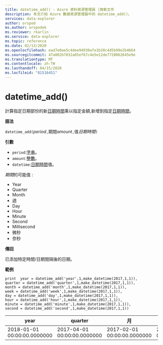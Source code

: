 ```yaml
---
title: datetime_add() - Azure 資料資源管理員 |微軟文件
description: 本文介紹 Azure 數據資源管理器中的 datetime_add()。
services: data-explorer
author: orspod
ms.author: orspodek
ms.reviewer: rkarlin
ms.service: data-explorer
ms.topic: reference
ms.date: 02/13/2020
ms.openlocfilehash: ead7e0ae5c4dee94930afe1b20c4d5b99e2b4664
ms.sourcegitcommit: 47a002b7032a05ef67c4e5e12de7720062645e9e
ms.translationtype: MT
ms.contentlocale: zh-TW
ms.lasthandoff: 04/15/2020
ms.locfileid: "81516451"
---
```

# <a name="datetime_add"></a>datetime_add()

計算指定日期部份的新[日期時間](./scalar-data-types/datetime.md)乘以指定金額,新增到指定[日期時間](./scalar-data-types/datetime.md)。

**語法**

`datetime_add(`*period*`,`期間*amount*`,`值*日期時間*`)`

**引數**

* `period`:[字串](./scalar-data-types/string.md)。 
* `amount`:[整數](./scalar-data-types/int.md)。
* `datetime`:[日期時間](./scalar-data-types/datetime.md)值。

*期間*的可能值 : 
- Year
- Quarter
- Month
- 週
- Day
- Hour
- Minute
- Second
- Millisecond
- 微秒
- 奈秒

**傳回**

已添加特定時間/日期間隔後的日期。

**範例**

```kusto
print  year = datetime_add('year',1,make_datetime(2017,1,1)),
quarter = datetime_add('quarter',1,make_datetime(2017,1,1)),
month = datetime_add('month',1,make_datetime(2017,1,1)),
week = datetime_add('week',1,make_datetime(2017,1,1)),
day = datetime_add('day',1,make_datetime(2017,1,1)),
hour = datetime_add('hour',1,make_datetime(2017,1,1)),
minute = datetime_add('minute',1,make_datetime(2017,1,1)),
second = datetime_add('second',1,make_datetime(2017,1,1))

```

|year|quarter|月|week|day|hour|minute|second|
|---|---|---|---|---|---|---|---|
|2018-01-01 00:00:00.0000000|2017-04-01 00:00:00.0000000|2017-02-01 00:00:00.0000000|2017-01-08 00:00:00.0000000|2017-01-02 00:00:00.0000000|2017-01-01 01:00:00.0000000|2017-01-01 00:01:00.0000000|2017-01-01 00:00:01.0000000|






